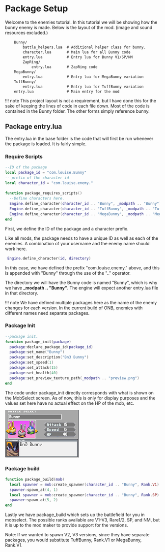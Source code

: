 # Package Setup

Welcome to the enemies tutorial. In this tutorial we will be showing how the bunny enemy is made. Below is the layout of the mod. (image and sound resources excluded.)

```title="Project Layout"
    Bunny/
        battle_helpers.lua  # Additional helper class for bunny.
        character.lua       # Main lua for all Bunny code
        entry.lua           # Entry lua for Bunny V1/SP/NM
        ZapRing/
            entry.lua       # ZapRing code
    MegaBunny/
        entry.lua           # Entry lua for MegaBunny variation
    TuffBunny/
        entry.lua           # Entry lua for TuffBunny variation
    entry.lua               # Main entry for the mod

```

!!! note
    This project layout is not a requirement, but I have done this for the sake of keeping the lines of code in each file down.
    Most of the code is contained in the Bunny folder. The other forms simply reference bunny.

## Package entry.lua

The entry.lua in the base folder is the code that will first be run whenever the package is loaded. It is fairly simple.

### Require Scripts

```lua title="entry.lua"
--ID of the package
local package_id = "com.louise.Bunny"
-- prefix of the character id
local character_id = "com.louise.enemy."

function package_requires_scripts()
  --Define characters here.
  Engine.define_character(character_id .. "Bunny", _modpath .. "Bunny")
  Engine.define_character(character_id .. "TuffBunny", _modpath .. "TuffBunny")
  Engine.define_character(character_id .. "MegaBunny", _modpath .. "MegaBunny")
end
```

First, we define the ID of the package and a character prefix.

Like all mods, the package needs to have a unique ID as well as each of the enemies. A combination of your username and the enemy name should work here.

```lua
 Engine.define_character(id, directory)
```

In this case, we have defined the prefix "com.louise.enemy." above, and this is appended with "Bunny" through the use of the ".." operator.

The directory we will have the Bunny code is named "Bunny", which is why we have **\_modpath .. "Bunny"**. The engine will expect another entry.lua file in that directory.

!!! note
    We have defined multiple packages here as the name of the enemy changes for each version. In the current build of ONB, enemies with different names need separate packages.

### Package Init

```lua
--package init.
function package_init(package)
  package:declare_package_id(package_id)
  package:set_name("Bunny")
  package:set_description("Bn3 Bunny")
  package:set_speed(1)
  package:set_attack(15)
  package:set_health(40)
  package:set_preview_texture_path(_modpath .. "preview.png")
end

```

The code under package_init directly corresponds with what is shown on the MobSelect screen. As of now, this is only for display purposes and the values set here have no actual effect on the HP of the mob, etc.

![Screenshot](img/MobSelect.png)

### Package build

```lua
function package_build(mob)
  local spawner = mob:create_spawner(character_id .. "Bunny", Rank.V1)
  spawner:spawn_at(4, 1)
  local spawner = mob:create_spawner(character_id .. "Bunny", Rank.SP)
  spawner:spawn_at(5, 2)
end
```

Lastly we have package_build which sets up the battlefield for you in mobselect.
The possible ranks available are V1-V3, Rare1/2, SP, and NM, but it is up to the mod maker to provide support for the versions.

Note: If we wanted to spawn V2, V3 versions, since they have separate packages, you would substitute
TuffBunny, Rank.V1 or MegaBunny, Rank.V1.


